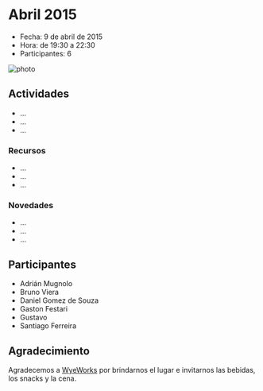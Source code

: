 # Abril 2015

* Fecha: 9 de abril de 2015
* Hora: de 19:30 a 22:30
* Participantes: 6

![photo](./photo.jpg)

## Actividades

* ...
* ...
* ...

### Recursos

* ...
* ...
* ...

### Novedades

* ...
* ...
* ...

## Participantes

* Adrián Mugnolo
* Bruno Viera
* Daniel Gomez de Souza
* Gaston Festari
* Gustavo
* Santiago Ferreira

## Agradecimiento

Agradecemos a [WyeWorks](http://example.com/) por brindarnos el lugar e invitarnos las bebidas, los snacks y la cena.

